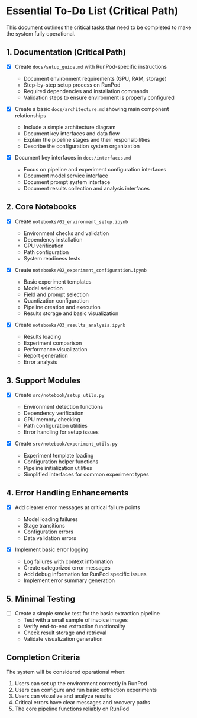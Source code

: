 # Essential To-Do List (Critical Path)

This document outlines the critical tasks that need to be completed to make the system fully operational.

## 1. Documentation (Critical Path)

- [x] Create `docs/setup_guide.md` with RunPod-specific instructions
  - Document environment requirements (GPU, RAM, storage)
  - Step-by-step setup process on RunPod
  - Required dependencies and installation commands
  - Validation steps to ensure environment is properly configured

- [x] Create a basic `docs/architecture.md` showing main component relationships
  - Include a simple architecture diagram
  - Document key interfaces and data flow
  - Explain the pipeline stages and their responsibilities
  - Describe the configuration system organization

- [x] Document key interfaces in `docs/interfaces.md`
  - Focus on pipeline and experiment configuration interfaces
  - Document model service interface
  - Document prompt system interface
  - Document results collection and analysis interfaces

## 2. Core Notebooks

- [x] Create `notebooks/01_environment_setup.ipynb`
  - Environment checks and validation
  - Dependency installation
  - GPU verification
  - Path configuration
  - System readiness tests

- [x] Create `notebooks/02_experiment_configuration.ipynb`
  - Basic experiment templates
  - Model selection
  - Field and prompt selection
  - Quantization configuration
  - Pipeline creation and execution
  - Results storage and basic visualization

- [x] Create `notebooks/03_results_analysis.ipynb`
  - Results loading
  - Experiment comparison
  - Performance visualization
  - Report generation
  - Error analysis

## 3. Support Modules

- [x] Create `src/notebook/setup_utils.py`
  - Environment detection functions
  - Dependency verification
  - GPU memory checking
  - Path configuration utilities
  - Error handling for setup issues

- [x] Create `src/notebook/experiment_utils.py`
  - Experiment template loading
  - Configuration helper functions
  - Pipeline initialization utilities
  - Simplified interfaces for common experiment types

## 4. Error Handling Enhancements

- [x] Add clearer error messages at critical failure points
  - Model loading failures
  - Stage transitions
  - Configuration errors
  - Data validation errors

- [x] Implement basic error logging
  - Log failures with context information
  - Create categorized error messages
  - Add debug information for RunPod specific issues
  - Implement error summary generation

## 5. Minimal Testing

- [ ] Create a simple smoke test for the basic extraction pipeline
  - Test with a small sample of invoice images
  - Verify end-to-end extraction functionality
  - Check result storage and retrieval
  - Validate visualization generation

## Completion Criteria

The system will be considered operational when:

1. Users can set up the environment correctly in RunPod
2. Users can configure and run basic extraction experiments
3. Users can visualize and analyze results
4. Critical errors have clear messages and recovery paths
5. The core pipeline functions reliably on RunPod 